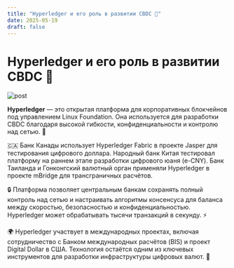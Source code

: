 ```yaml
---
title: "Hyperledger и его роль в развитии CBDC 💸"
date: 2025-05-19
draft: false
---
```


# Hyperledger и его роль в развитии CBDC 💸

![post](/practice-2025-1/images/hyperledger.jpg)

**Hyperledger** — это открытая платформа для корпоративных блокчейнов под управлением Linux Foundation. Она используется для разработки CBDC благодаря высокой гибкости, конфиденциальности и контролю над сетью. 🏦

🇨🇦 Банк Канады использует Hyperledger Fabric в проекте Jasper для тестирования цифрового доллара. Народный банк Китая тестировал платформу на раннем этапе разработки цифрового юаня (e-CNY). Банк Таиланда и Гонконгский валютный орган применяли Hyperledger в проекте mBridge для трансграничных расчётов.

🔒 Платформа позволяет центральным банкам сохранять полный контроль над сетью и настраивать алгоритмы консенсуса для баланса между скоростью, безопасностью и конфиденциальностью. Hyperledger может обрабатывать тысячи транзакций в секунду. ⚡

🌍 Hyperledger участвует в международных проектах, включая сотрудничество с Банком международных расчётов (BIS) и проект Digital Dollar в США. Технология остаётся одним из ключевых инструментов для разработки инфраструктуры цифровых валют. 🚀
